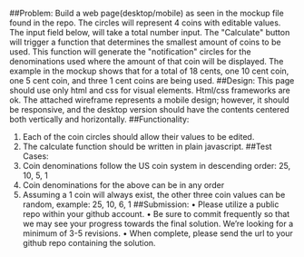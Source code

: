 ##Problem:
Build a web page(desktop/mobile) as seen in the mockup file found in the repo. The circles will represent 4 coins with editable values. The input field below, will take a total number input. The "Calculate" button will trigger a function that determines the smallest amount of coins to be used. This function will generate the "notification" circles for the denominations used where the amount of that coin will be displayed.
The example in the mockup shows that for a total of 18 cents, one 10 cent coin, one 5 cent coin, and three 1 cent coins are being used.
##Design:
This page should use only html and css for visual elements. Html/css frameworks are ok. The attached wireframe represents a mobile design; however, it should be responsive, and the desktop version should have the contents centered both vertically and horizontally.
##Functionality:
1.	Each of the coin circles should allow their values to be edited.
2.	The calculate function should be written in plain javascript.
##Test Cases:
1.	Coin denominations follow the US coin system in descending order: 25, 10, 5, 1
2.	Coin denominations for the above can be in any order
3.	Assuming a 1 coin will always exist, the other three coin values can be random, example: 25, 10, 6, 1
##Submission:
•	Please utilize a public repo within your github account.
•	Be sure to commit frequently so that we may see your progress towards the final solution.  We’re looking for a minimum of 3-5 revisions.
•	When complete, please send the url to your github repo containing the solution.
